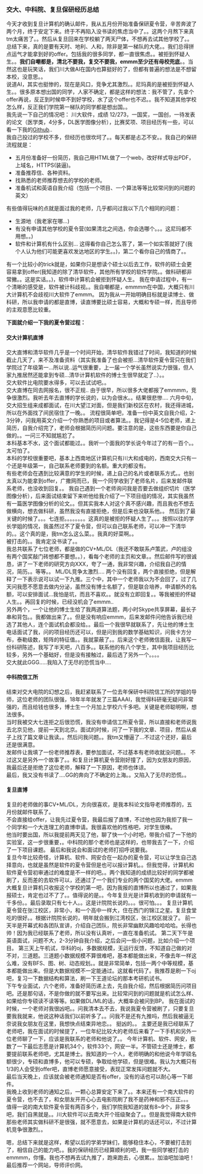 ### 交大、中科院、复旦保研经历总结
今天才收到复旦计算机的确认邮件，我从五月份开始准备保研夏令营，辛苦奔波了两个月，终于安定下来。终于不再陷入没书读的焦虑当中了。。这两个月熬下来真tm太痛苦了。。然后从复旦回来在学校躺了两天尸体，不想再去试其他学校了。。   
总结下来，真的是要有天时、地利、人和，除非是第一梯队的大佬。。我们总得拼点运气才能拿到好的offer。包括我的很多同学，都一直很焦虑。。被拒到怀疑人生。。**我们自嘲都是，清北不要我，复交不要我，emmm至少还有母校兜底**。。当然这也是玩笑话，我们川大做AI在国内也算挺好的了，但都有普遍的想法是不想留本校，没意思。。    
说道AI，其实也挺惨的，现在是风口，竞争尤其激烈。。尼玛真的是被拒到怀疑人生。。很多原本想出国的同学，人家不确定，都是这样的想法：我不管了，先拿个offer再说，反正到时候申不到好学校，水了这个offer也不迟。。我不知道其他学校怎么样，反正我们学院第一梯队的同学都是想出国。。     
我先说一下自己的情况吧：
川大软件，成绩 12/273，一国奖，一国创，一待发表的论文（医学类，4分多，DL医学图像分析），比赛奖项、项目经历有一些，可以看一下我的[Github](https://github.com/Hzzone)..    
我自己投过的学校不多，但经历也很坎坷了。。每天都是忐忑不安。。我自己的保研流程就是：
* 五月份准备好一份简历，我自己用HTML做了一个web，改好样式导出PDF，上域名，HTTPS(装逼)。
* 准备推荐信、各种资料。
* 找熟悉的老师推荐想去的学校的老师。
* 准备机试和英语自我介绍（包括一个项目、一个算法等等比较常问到的问题的英文）

有些值得玩味的点就是面过我的老师，几乎都问过我以下几个相同的问题：
* 生源地（我老家在哪...)
* 有没有申请其他学校的夏令营(如果清北之间选，你会选哪个。。。这尼玛都不用想。。)
* 软件和计算机有什么区别...
这得看你自己怎么答了，第一个如实答就好了(我个人认为他们可能更喜欢发达地区的学生。。)，第二个看你自己的情商了。。
   
有一个比较小的trick就是，如果你只是想读个硕士以后去工作，软件的硕士会更容易拿到offer(我知道的除了清华软件，其他所有学校的软件学院。。做科研都非常撇。。这是实话。。)，软件申计算机会被拒到怀疑人生。 我在申请过程中，有一个清晰的感受是，软件被计科歧视。。我自嘲都是，emmmm在中国，大概只有川大计算机不会歧视川大软件了emmm。 
因为我从一开始明确目标就是读博士、做科研，所以我申请的都是直博，读直博要比硕士容易，大概和专硕一样，而且导师的主观意愿比较重。 

**下面就介绍一下我的夏令营过程：**
#### 交大计算机直博
交大直博和清华软件几乎是一个时间开始，清华软件我错过了时间，我知道的时候截止几天了，来不及准备资料（其实我准备了也会被拒...清华软件夏令营只在我们学院过了年级第一...所以说..运气很重要，上一届一个学长虽然说实力很强，但人家九推居然还能拿到专硕...清华计算机软件的博士生很早就定了..）。。  
交大软件比电院要水得多，可以去试试吧。。      
交大直博在同去网报名，很不正规..
由于很早，所以很多大佬都报了emmmm，竞争很激烈。我听去年去直博的学长说的，以为会很水。。结果很悲惨....
六月中旬，交大招生组来成都面试，在川大望江对面，但是我们新校区在农村，我还得进城，所以在外面找了间民宿住了一晚。。
流程很简单吧，准备一份中英文自我介绍，2-3分钟，问我用英文介绍一个你熟悉的项目或者算法。。我记得是4-5位老师，递上简历，自我介绍完了，老师会根据简历问问题。要注意的是，这些东西要是你自己做的。。一问三不知就尴尬了。   
本科基本不水，这个面试都能过。。我听一个面我的学长说今年过了的有一百个。。太可怕了。  
本科的学校很重要吧，基本上西南地区计算机只有川大和成电的，西南交大只有一个还是年级第一，自己联系老师要到的名额。重大的都没有。   
有些老师会在遇到比较满意的学生的时候，递上自己的名片或者联系方式。。也别太真以为能拿到offer，广撒网而已，我一个同学收到了老师名片，后来发邮件联系老师，也没收到回复。。
我自己遇到一个老师询问我是否要去做组织切片（医学图像分析），后来面试结束留下来听他给我介绍了一下项目组的情况，其实我虽然有一篇医学图像分析的论文。。但其实我本人对这个真不感兴趣，而且我也不想去做横向，想去做科研，虽然我没有直接拒绝，但是后来也没联系他。。
然后到了最关键的时候了。。。七连拒。。。。。。。。这真的是被拒的怀疑人生了。。。按照以往的学长学姐的情况，我虽然过不了夏令营，但可以自己联系老师，可以冲一下清华的。。这个真的是，我tm怎么这么菜。。我真的好菜啊。。     
被打击的。。我肯定没书读了。。     
我总共联系了七位老师，都是做的CV+ML/DL（我还不敢联系卢策武，卢的组没有两个国奖敲门砖想都不要想。。），看每个老师的主页和文章。。然后邮件写的很诚恳，讲了一下老师的研究方向XXX，夸了一通，我非常兴趣，介绍我自己的情况，简历。。等等。。
ML/DL竞争太激烈....
两个没有回复，两个直接拒绝，但是解释了一下表示说可以试一下九推。三个中，其中一个老师我以为不会回了，过了几天问我愿不愿意去做内分泌，虽然没有博士名额了，但是联合培养，申请额外的名额，可以安排面试...我怕是坑，而且不喜欢。。就没有立即回复。。等我被拒的怀疑人生。。再回复的时候，已经没机会了emmm..   
另外两个，一个让他的博士生给了我两道算法题，两小时Skype共享屏幕，最长子串和背包。。我都做出来了。。但是没有响应emmm，后来发邮件问他告诉我已经选了其他人，连个面试机会都没给。。最后一个我很早就联系了，先让他的博士生电话面试了我，问的项目经历还可以，但是问到我的数学基础知识，问我卡方分布，泰勒级数，矩阵的特征值。。我就蒙蔽了。。后来这个老师微信面我，让我写一份科研陈述，我写了半天吧，八百多。。联系他的有八个学生，其中我项目经历比较多，另外一个基础好，但是没有接触过，最后选了另外一个。。。。      
交大就此GGG.....我陷入了无尽的恐慌当中....  
#### 中科院信工所
结束对交大电院的幻想之后，我赶紧联系了一位去年保研中科院信工所的学姐的导师，这位老师的团队很强，18年半年就发了三篇AAAI，我觉得科研毫无疑问非常强的，而且给钱也很多，博士生一个月加上学校六千多吧。关键是老师聪明啊，想法很多。  
当时我被交大七连拒之后很恐慌，我没有申请信工所夏令营，所以直接和老师说我去北京见他，提前一天到北京。面试的时候，问了一下我的文章、项目，然后从桌子上找了篇文章让我读。。然后问我问题。。我tm又懵逼了...不过这个还好，最后还是很满意。   
发邮件让我填了一份老师推荐表，要参加面试，不过基本有老师收就没问题。。
不过这又是另外一个故事了。。和复旦计算机夏令营刚好撞了，因为女朋友的原因，我最后还是拒绝了这位老师，解释了一下原因，老师也体谅。    
最后，我又没有书读了....GG的奔向了不确定的上海。。又陷入了无尽的恐慌。。 

#### 复旦直博
复旦的老师做的事CV+ML/DL，方向很喜欢，是我本科论文指导老师推荐的，五月份就邮件联系了。     
不会直接给offer，让我先过夏令营，我最后报了直博，不过他也因为我拒了我一个同学和一个大连理工的直博申请。我很喜欢他的性格吧，对学生很棒。  
他当时要出国，所以我提前两天见了他，聊了快一个小时吧，带我介绍了一下他的实验室，这一步很重要，。中科院的那个老师也是这样的，也带我去了一下，介绍了一下项目课题。 最后和我说会和面试的老师打招呼说要我。    
复旦今年比较奇怪，计算机、软件、网安合在一起办的夏令营，可以让学生自己选择意向，也就是虽然是软件的夏令营但是也可以报计算机。。但我觉得，计算机和软件夏令营初审通过的难度是不一样的吧。。两个我知道的成绩比较好的同学都被刷了，反而差的去软件可以，还通过了一个我们专业的两个国奖的大佬。emmm大概复旦计算机只收报这个学校的第一吧，因为我报的直博所以也通过了，如果我报硕士，肯定也过不了了。。值得说的是。。今年复旦光是计算机收到的申请就有一千多份。。最后录取只有七十人。。这是计院院长说的。。。很可怕。。。
复旦计算机夏令营在张江校区，非常小，和一个高中一样大，住在西门的锦江之星。复旦食堂吃的很好。。根据计院院长说的，明年就会搬到江湾校区，张江校区就没了。
前一天半是开幕式和各团队宣讲，介绍自己团队，院长非常幽默风趣哈哈哈哈。长得也帅！因为我已经联系了老师，所以没有认真听，一直在准备机试。
第二天下午是英语面试，问题不大，2-3分钟自我介绍，之后会问一些小问题，比如介绍一个项目。
第三天上午机试，华科的oj，多数据规模，无运行反馈，不知道自己做的对不对，三道题。三道题小数据规模不算很难吧，基本都能做出来，不像去年一样这么难，没有BFS、图、树、动态规划。。就是非常简单，包括一两个中等规模，基本都能做出来。但是大数据规模不一定能通过。这就看代码了。我推荐是刷一下oj吧，复习一下数据结构和算法，刷一下王道论坛的那本考研机试书。  
下午专业面试，六个老师，准备好简历递上去，先自我介绍，然后根据简历问项目吧。还是那句话，不是你做的就不要写出来。比较常问到的问题就是机试怎么样、如果给你专硕读不读等等。如果做DL/ML的话，大概率会被问到BP。
我在面试的时候，一个老师对我很凶吧。。问我清本去不去，我说我夏令营被刷了，只要复旦要我我就来，他说这种话我们以前听多了。。问我不是还有九推吗，然后我被逼无奈说我女朋友在这里，我想快点结束异地恋。。
挺凶的。。
主要还是我已经联系了老师吧，我在面试的时候提了，一位年纪比较大的老师后来看了一下手机和另外一位老师聊了一下，应该是我联系的老师和他说了。。
今年计算机、软件、网安，我数了一下最后志愿是计算机34个，软件33个，网安一半。不管硕士还是博士，都要提前联系老师吧，尤其是博士。我知道的一个人，老师明确的和他说今年学硕名额很少，专硕和直博多，他可以专硕，争取给他学硕，但是很难。我认为大概只有1/3的人会受到offer吧，直博老师愿意接受，表现正常发挥问题就不大。  
最后当天晚上，应该就会被老师通知是否有offer，没有的话也可以耐心等一下邮件。    
我晚上收到老师的通知之后，一颗心总算安定下来了。。本来还有一个南大软件的夏令营，也不去了，和女朋友开开心心去电影院刷了我不是药神和邪不压正。。。    
值得一说的南大软件夏令营有两百多个，我们学院我知道的就有8~9个，非常多吧，我们自黑就是。。川大软件可以去南大开个班级聚会了。。但是我觉得南大软件那些老师其实做科研不是很强，就不愿意去，如果是计算机的话还可以，不过计算机竞争很激烈。。   


嗯，总结下来就是这样，希望以后的学弟学妹们，能够稳住本心，不要被打击到了，相信自己的能力吧。。我的保研经历已经算顺利的吧，我一些同学被打击的emmmm，你懂。我也不想再去试九推了，跑来跑去，心很累。。加油吧加油吧！
最后推荐一个网站，导师评价网。

